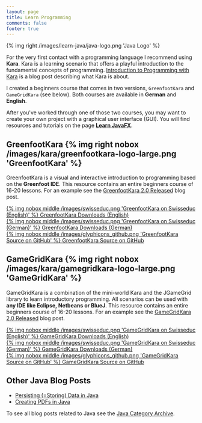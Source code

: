 ```yaml
---
layout: page
title: Learn Programming
comments: false
footer: true
---
```

{% img right /images/learn-java/java-logo.png 'Java Logo' %}

For the very first contact with a programming language I recommend using **Kara**. Kara is a learning scenario that offers a playful introduction to the fundamental concepts of programming. [Introduction to Programming with Kara](/blog/2012/10/02/introduction-to-programming-with-kara/) is a blog post describing what Kara is about.

I created a beginners course that comes in two versions, `GreenfootKara` and `GameGridKara` (see below).  Both courses are available in **German** and **English**.

After you've worked through one of those two courses, you may want to create your own project with a graphical user interface (GUI). You will find resources and tutorials on the page [**Learn JavaFX**](/projects/learn-javafx). 


## GreenfootKara {% img right nobox /images/kara/greenfootkara-logo-large.png 'GreenfootKara' %} ##
GreenfootKara is a visual and interactive introduction to programming based on the **Greenfoot IDE**. This resource contains an entire beginners course of 16-20 lessons. For an example see the [GreenfootKara 2.0 Released](/blog/2012/10/03/greenfootkara-2-0-released/) blog post.

[{% img nobox middle /images/swisseduc.png 'GreenfootKara on Swisseduc (English)' %} GreenfootKara Downloads (English)](http://www.swisseduc.ch/informatik/karatojava/greenfootkara/greenfootkara-english.html)   
[{% img nobox middle /images/swisseduc.png 'GreenfootKara on Swisseduc (German)' %} GreenfootKara Downloads (German)](http://www.swisseduc.ch/informatik/karatojava/greenfootkara/index.html)   
[{% img nobox middle /images/glyphicons_github.png 'GreenfootKara Source on GitHub' %} GreenfootKara Source on GitHub](https://github.com/marcojakob/greenfoot-kara)


## GameGridKara {% img right nobox /images/kara/gamegridkara-logo-large.png 'GameGridKara' %} ##
GameGridKara is a combination of the mini-world Kara and the JGameGrid library to learn introductory programming. All scenarios can be used with **any IDE like Eclipse, Netbeans or BlueJ**. This resource contains an entire beginners course of 16-20 lessons. For an example see the [GameGridKara 2.0 Released](/blog/2012/10/03/gamegridkara-2-0-released/) blog post.

[{% img nobox middle /images/swisseduc.png 'GameGridKara on Swisseduc (English)' %} GameGridKara Downloads (English)](http://www.swisseduc.ch/informatik/karatojava/gamegridkara/gamegridkara-english.html)   
[{% img nobox middle /images/swisseduc.png 'GameGridKara on Swisseduc (German)' %} GameGridKara Downloads (German)](http://www.swisseduc.ch/informatik/karatojava/gamegridkara/index.html)   
[{% img nobox middle /images/glyphicons_github.png 'GameGridKara Source on GitHub' %} GameGridKara Source on GitHub](https://github.com/marcojakob/gamegrid-kara)


## Other Java Blog Posts ##
* [Persisting (=Storing) Data in Java](/blog/2012/12/13/persisting-data-in-java/)
* [Creating PDFs in Java](/blog/2012/12/13/creating-pdfs-in-java/)

To see all blog posts related to Java see the [Java Category Archive](/blog/archives/java/).